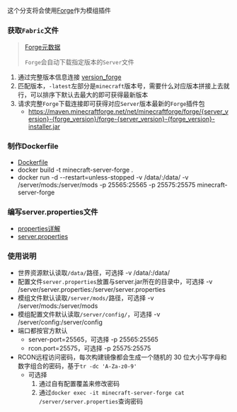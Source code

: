 这个分支将会使用[Forge](https://files.minecraftforge.net/net/minecraftforge/forge/)作为模组插件
### 获取`Fabric`文件
> [Forge元数据](https://files.minecraftforge.net/net/minecraftforge/forge/promotions_slim.json)
> 
> `Forge`会自动下载指定版本的`Server`文件
1. 通过完整版本信息连接 [version_forge](https://files.minecraftforge.net/net/minecraftforge/forge/promotions_slim.json)
2. 匹配版本，`-latest`左部分是`minecraft`版本号，需要什么对应版本拼接上去就行，可以排序下默认去最大的即可获得最新版本
3. 请求完整`Forge`下载连接即可获得对应`Server`版本最新的`Forge`插件包
   - https://maven.minecraftforge.net/net/minecraftforge/forge/{server_version}-{forge_version}/forge-{server_version}-{forge_version}-installer.jar

### 制作Dockerfile
- [Dockerfile](Dockerfile)
- docker build -t minecraft-server-forge .
- docker run -d --restart=unless-stopped -v /data/:/data/ -v /server/mods:/server/mods -p 25565:25565 -p 25575:25575 minecraft-server-forge

### 编写server.properties文件
- [properties详解](https://minecraft.fandom.com/zh/wiki/Server.properties)
- [server.properties](server.properties)

### 使用说明
- 世界资源默认读取`/data/`路径，可选择 -v /data/:/data/
- 配置文件`server.properties`放置与server.jar所在的目录中，可选择 -v /server/server.properties:/server/server.properties
- 模组文件默认读取`/server/mods/`路径，可选择 -v /server/mods:/server/mods
- 模组配置文件默认读取`/server/config/`，可选择 -v /server/config:/server/config
- 端口都按官方默认
  - server-port=25565，可选择 -p 25565:25565
  - rcon.port=25575，可选择 -p 25575:25575
- RCON远程访问密码，每次构建镜像都会生成一个随机的 30 位大小写字母和数字组合的密码，基于`tr -dc 'A-Za-z0-9'`
  - 可选择
    1. 通过自有配置覆盖来修改密码
    2. 通过`docker exec -it minecraft-server-forge cat /server/server.properties`查询密码
